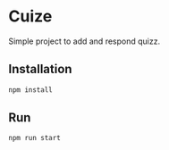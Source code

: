 # Cuize

Simple project to add and respond quizz.

## Installation

```bash
npm install
```

## Run

```bash
npm run start
```
